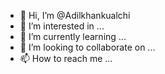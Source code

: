- 👋 Hi, I’m @Adilkhankualchi
- 👀 I’m interested in ...
- 🌱 I’m currently learning ...
- 💞️ I’m looking to collaborate on ...
- 📫 How to reach me ...

<!---
Adilkhankualchi/Adilkhankualchi is a ✨ special ✨ repository because its `README.md` (this file) appears on your GitHub profile.
You can click the Preview link to take a look at your changes.
--->
